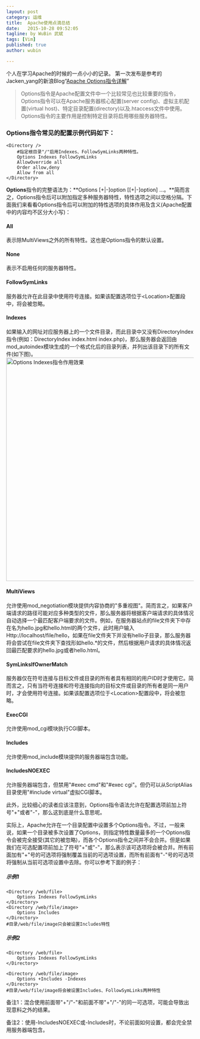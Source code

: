 ```yaml
---
layout: post
category: 运维
title:  Apache使用点滴总结
date:   2015-10-28 09:52:05
tagline: by WuBin 武斌
tags: [Vim]
published: true
author: wubin

---
```


个人在学习Apache的时候的一点小小的记录。
第一次发布是参考的Jacken_yang的新浪Blog“[Apache Options指令详解](http://linuxnote.blog.51cto.com/9876511/1626335)”

<!--more-->


>Options指令是Apache配置文件中一个比较常见也比较重要的指令，Options指令可以在Apache服务器核心配置(server config)、虚拟主机配置(virtual host)、特定目录配置(directory)以及.htaccess文件中使用。Options指令的主要作用是控制特定目录将启用哪些服务器特性。


### Options指令常见的配置示例代码如下：

	<Directory />
		#指定根目录"/"启用Indexes、FollowSymLinks两种特性。
	    Options Indexes FollowSymLinks
	    AllowOverride all
	    Order allow,deny
	    Allow from all
	</Directory>

**Options**指令的完整语法为：**Options [+|-]option [[+|-]option] ...。**简而言之，Options指令后可以附加指定多种服务器特性，特性选项之间以空格分隔。下面我们来看看Options指令后可以附加的特性选项的具体作用及含义(Apache配置中的内容均不区分大小写)：
#### All
表示除MultiViews之外的所有特性。这也是Options指令的默认设置。
#### None
表示不启用任何的服务器特性。
#### FollowSymLinks
服务器允许在此目录中使用符号连接。如果该配置选项位于\<Location>配置段中，将会被忽略。
#### Indexes
如果输入的网址对应服务器上的一个文件目录，而此目录中又没有DirectoryIndex指令(例如：DirectoryIndex index.html index.php)，那么服务器会返回由mod_autoindex模块生成的一个格式化后的目录列表，并列出该目录下的所有文件(如下图)。
<img src="{{site.baseurl}}/images/post/2015-10-28/options-indexes.png" width="600" alt="Options Indexes指令作用效果"/>

#### MultiViews
允许使用mod_negotiation模块提供内容协商的"多重视图"。简而言之，如果客户端请求的路径可能对应多种类型的文件，那么服务器将根据客户端请求的具体情况自动选择一个最匹配客户端要求的文件。例如，在服务器站点的file文件夹下中存在名为hello.jpg和hello.html的两个文件，此时用户输入Http://localhost/file/hello，如果在file文件夹下并没有hello子目录，那么服务器将会尝试在file文件夹下查找形如hello.*的文件，然后根据用户请求的具体情况返回最匹配要求的hello.jpg或者hello.html。
#### SymLinksIfOwnerMatch
服务器仅在符号连接与目标文件或目录的所有者具有相同的用户ID时才使用它。简而言之，只有当符号连接和符号连接指向的目标文件或目录的所有者是同一用户时，才会使用符号连接。如果该配置选项位于\<Location>配置段中，将会被忽略。
#### ExecCGI
允许使用mod_cgi模块执行CGI脚本。
#### Includes
允许使用mod_include模块提供的服务器端包含功能。
#### IncludesNOEXEC
允许服务器端包含，但禁用"#exec cmd"和"#exec cgi"。但仍可以从ScriptAlias目录使用"#include virtual"虚拟CGI脚本。
        
        
此外，比较细心的读者应该注意到，Options指令语法允许在配置选项前加上符号"+"或者"-"，那么这到底是什么意思呢。

实际上，Apache允许在一个目录配置中设置多个Options指令。不过，一般来说，如果一个目录被多次设置了Options，则指定特性数量最多的一个Options指令会被完全接受(其它的被忽略)，而各个Options指令之间并不会合并。但是如果我们在可选配置项前加上了符号"+"或"-"，那么表示该可选项将会被合并。所有前面加有"+"号的可选项将强制覆盖当前的可选项设置，而所有前面有"-"号的可选项将强制从当前可选项设置中去除。你可以参考下面的例子：

##### 示例1

	<Directory /web/file>
		Options Indexes FollowSymLinks
	</Directory>
	<Directory /web/file/image>
		Options Includes
	</Directory>
	#目录/web/file/image只会被设置Includes特性
##### 示例2
	<Directory /web/file>
		Options Indexes FollowSymLinks
	</Directory>
	 
	<Directory /web/file/image>
		Options +Includes -Indexes
	</Directory>
	#目录/web/file/image将会被设置Includes、FollowSymLinks两种特性

备注1：混合使用前面带"+"/"-"和前面不带"+"/"-"的同一可选项，可能会导致出现意料之外的结果。

备注2：使用-IncludesNOEXEC或-Includes时，不论前面如何设置，都会完全禁用服务器端包含。